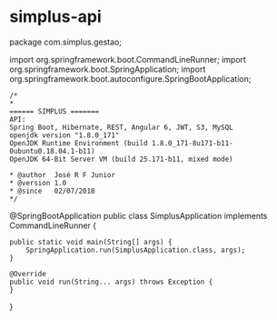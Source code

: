 # simplus-api
package com.simplus.gestao;

import org.springframework.boot.CommandLineRunner;
import org.springframework.boot.SpringApplication;
import org.springframework.boot.autoconfigure.SpringBootApplication;

    /*
    *
	====== SIMPLUS =======
	API:
	Spring Boot, Hibernate, REST, Angular 6, JWT, S3, MySQL
	openjdk version "1.8.0_171"
    OpenJDK Runtime Environment (build 1.8.0_171-8u171-b11-0ubuntu0.18.04.1-b11)
    OpenJDK 64-Bit Server VM (build 25.171-b11, mixed mode)

	* @author  José R F Junior
	* @version 1.0
	* @since   02/07/2018
	*/


@SpringBootApplication
public class SimplusApplication implements CommandLineRunner {

	public static void main(String[] args) {
		SpringApplication.run(SimplusApplication.class, args);
	}

	@Override
	public void run(String... args) throws Exception {
	}
}
